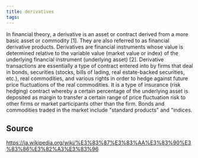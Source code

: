 ```yaml
---
title: derivatives
tags: 
---
```


In financial theory, a derivative is an asset or contract derived from a more basic asset or commodity [1]. They are also referred to as financial derivative products. Derivatives are financial instruments whose value is determined relative to the variable value (market value or index) of the underlying financial instrument (underlying asset) [2]. Derivative transactions are essentially a type of contract entered into by firms that deal in bonds, securities (stocks, bills of lading, real estate-backed securities, etc.), real commodities, and various rights in order to hedge against future price fluctuations of the real commodities. It is a type of insurance (risk hedging) contract whereby a certain percentage of the underlying asset is deposited as margin to transfer a certain range of price fluctuation risk to other firms or market participants other than the firm. Bonds and commodities traded in the market include "standard products" and "indices.

## Source
https://ja.wikipedia.org/wiki/%E3%83%87%E3%83%AA%E3%83%90%E3%83%86%E3%82%A3%E3%83%96
